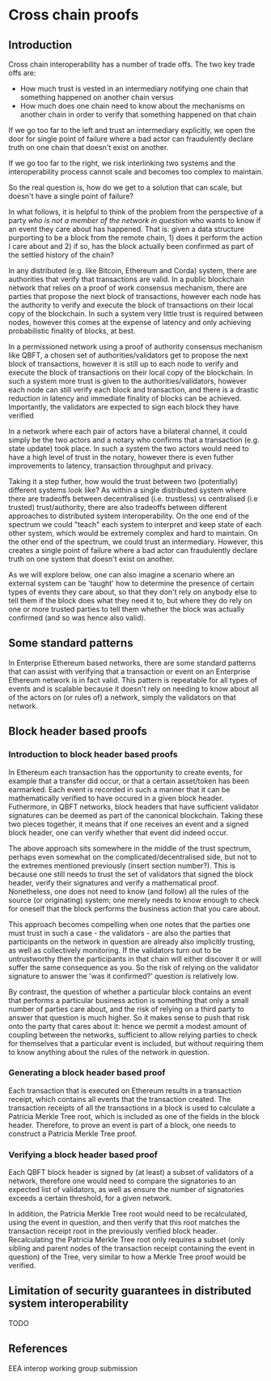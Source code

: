 # Cross chain proofs #

## Introduction ##
Cross chain interoperability has a number of trade offs. The two key trade offs are:
 - How much trust is vested in an intermediary notifying one chain that something happened on another chain versus
 - How much does one chain need to know about the mechanisms on another chain in order to verify that something happened on that chain

If we go too far to the left and trust an intermediary explicitly, we open the door for single point of failure where a bad actor can fraudulently declare truth on one chain that doesn't exist on another.

If we go too far to the right, we risk interlinking two systems and the interoperability process cannot scale and becomes too complex to maintain.

So the real question is, how do we get to a solution that can scale, but doesn't have a single point of failure?

In what follows, it is helpful to think of the problem from the perspective of a party _who is not a member of the network in question_ who wants to know if an event they care about has happened. That is: given a data structure purporting to be a block from the remote chain, 1) does it perform the action I care about and 2) if so, has the block actually been confirmed as part of the settled history of the chain?
    
In any distributed (e.g. like Bitcoin, Ethereum and Corda) system, there are authorities that verify that transactions are valid. In a public blockchain network that relies on a proof of work consensus mechanism, there are parties that propose the next block of transactions, however each node has the authority to verify and execute the block of transactions on their local copy of the blockchain. In such a system very little trust is required between nodes, however this comes at the expense of latency and only achieving probabilistic finality of blocks, at best.

In a permissioned network using a proof of authority consensus mechanism like QBFT, a chosen set of authorities/validators get to propose the next block of transactions, however it is still up to each node to verify and execute the block of transactions on their local copy of the blockchain. In such a system more trust is given to the authorities/validators, however each node can still verify each block and transaction, and there is a drastic reduction in latency and immediate finality of blocks can be achieved. Importantly, the validators are expected to sign each block they have verified

In a network where each pair of actors have a bilateral channel, it could simply be the two actors and a notary who confirms that a transaction (e.g. state update) took place. In such a system the two actors would need to have a high level of trust in the notary, however there is even futher improvements to latency, transaction throughput and privacy.

Taking it a step futher, how would the trust between two (potentially) different systems look like? As within a single distributed system where there are tradeoffs between decentralised (i.e. trustless) vs centralised (i.e trusted) trust/authority, there are also tradeoffs between different approaches to distributed system interoperability. On the one end of the spectrum we could "teach" each system to interpret and keep state of each other system, which would be extremely complex and hard to maintain. On the other end of the spectrum, we could trust an intermediary. However, this creates a single point of failure where a bad actor can fraudulently declare truth on one system that doesn't exist on another.  

As we will explore below, one can also imagine a scenario where an external system can be 'taught' how to determine the presence of certain types of events they care about, so that they don't rely on anybody else to tell them if the block does what they need it to, but where they do rely on one or more trusted parties to tell them whether the block was actually confirmed (and so was hence also valid).

## Some standard patterns ##
In Enterprise Ethereum based networks, there are some standard patterns that can assist with verifying that a transaction or event on an Enterprise Ethereum network is in fact valid. This pattern is repeatable for all types of events and is scalable because it doesn't rely on needing to know about all of the actors on (or rules of) a network, simply the validators on that network.

## Block header based proofs ##

### Introduction to block header based proofs ###

In Ethereum each transaction has the opportunity to create events, for example that a transfer did occur, or that a certain asset/token has been earmarked. Each event is recorded in such a manner that it can be mathematically verified to have occured in a given block header. Futhermore, in QBFT networks, block headers that have sufficient validator signatures can be deemed as part of the canonical blockchain. Taking these two pieces together, it means that if one receives an event and a signed block header, one can verify whether that event did indeed occur. 

The above approach sits somewhere in the middle of the trust spectrum, perhaps even somewhat on the complicated/decentralised side, but not to the extremes mentioned previously (insert section number?). This is because one still needs to trust the set of validators that signed the block header, verify their signatures and verify a mathematical proof. Nonetheless, one does not need to know (and follow) all the rules of the source (or originating) system; one merely needs to know enough to check for oneself that the block performs the business action that you care about.

This approach becomes compelling when one notes that the parties one must trust in such a case - the validators - are also the parties that participants on the network in question are already also implicitly trusting, as well as collectively monitoring. If the validators turn out to be untrustworthy then the participants in that chain will either discover it or will suffer the same consequence as you. So the risk of relying on the validator signature to answer the 'was it confirmed?' question is relatively low. 

By contrast, the question of whether a particular block contains an event that performs a particular business action is something that only a small number of parties care about, and the risk of relying on a third party to answer that question is much higher. So it makes sense to push that risk onto the party that cares about it: hence we permit a modest amount of coupling between the networks, sufficient to allow relying parties to check for themselves that a particular event is included, but without requiring them to know anything about the rules of the network in question.

### Generating a block header based proof ###

Each transaction that is executed on Ethereum results in a transaction receipt, which contains all events that the transaction created. The transaction receipts of all the transactions in a block is used to calculate a Patricia Merkle Tree root, which is included as one of the fields in the block header. Therefore, to prove an event is part of a block, one needs to construct a Patricia Merkle Tree proof.

### Verifying a block header based proof ###

Each QBFT block header is signed by (at least) a subset of validators of a network, therefore one would need to compare the signatories to an expected list of validators, as well as ensure the number of signatories exceeds a certain threshold, for a given network.

In addition, the Patricia Merkle Tree root would need to be recalculated, using the event in question, and then verify that this root matches the transaction receipt root in the previously verified block header. Recalculating the Patricia Merkle Tree root only requires a subset (only sibling and parent nodes of the transaction receipt containing the event in question) of the Tree, very similar to how a Merkle Tree proof would be verified.

## Limitation of security guarantees in distributed system interoperability ##

TODO

## References ##
EEA interop working group submission
